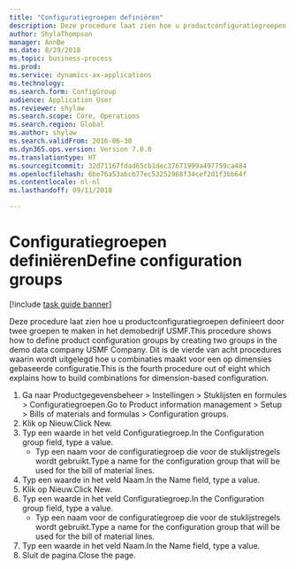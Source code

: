 ```yaml
--- 
title: "Configuratiegroepen definiëren"
description: Deze procedure laat zien hoe u productconfiguratiegroepen definieert door twee groepen te maken in het demobedrijf USMF.
author: ShylaThompson
manager: AnnBe
ms.date: 8/29/2018
ms.topic: business-process
ms.prod: 
ms.service: dynamics-ax-applications
ms.technology: 
ms.search.form: ConfigGroup
audience: Application User
ms.reviewer: shylaw
ms.search.scope: Core, Operations
ms.search.region: Global
ms.author: shylaw
ms.search.validFrom: 2016-06-30
ms.dyn365.ops.version: Version 7.0.0
ms.translationtype: HT
ms.sourcegitcommit: 32d71167fdad65cb1dec37671999a497759ca484
ms.openlocfilehash: 6be76a53abcb77ec53252968f34cef2d1f3bb64f
ms.contentlocale: nl-nl
ms.lasthandoff: 09/11/2018

---
```

# <a name="define-configuration-groups"></a><span data-ttu-id="e2d7b-103">Configuratiegroepen definiëren</span><span class="sxs-lookup"><span data-stu-id="e2d7b-103">Define configuration groups</span></span>

[!include [task guide banner](../../includes/task-guide-banner.md)]

<span data-ttu-id="e2d7b-104">Deze procedure laat zien hoe u productconfiguratiegroepen definieert door twee groepen te maken in het demobedrijf USMF.</span><span class="sxs-lookup"><span data-stu-id="e2d7b-104">This procedure shows how to define product configuration groups by creating two groups in the demo data company USMF Company.</span></span> <span data-ttu-id="e2d7b-105">Dit is de vierde van acht procedures waarin wordt uitgelegd hoe u combinaties maakt voor een op dimensies gebaseerde configuratie.</span><span class="sxs-lookup"><span data-stu-id="e2d7b-105">This is the fourth procedure out of eight which explains how to build combinations for dimension-based configuration.</span></span>

1. <span data-ttu-id="e2d7b-106">Ga naar Productgegevensbeheer > Instellingen > Stuklijsten en formules > Configuratiegroepen.</span><span class="sxs-lookup"><span data-stu-id="e2d7b-106">Go to Product information management > Setup > Bills of materials and formulas > Configuration groups.</span></span>
2. <span data-ttu-id="e2d7b-107">Klik op Nieuw.</span><span class="sxs-lookup"><span data-stu-id="e2d7b-107">Click New.</span></span>
3. <span data-ttu-id="e2d7b-108">Typ een waarde in het veld Configuratiegroep.</span><span class="sxs-lookup"><span data-stu-id="e2d7b-108">In the Configuration group field, type a value.</span></span>
    * <span data-ttu-id="e2d7b-109">Typ een naam voor de configuratiegroep die voor de stuklijstregels wordt gebruikt.</span><span class="sxs-lookup"><span data-stu-id="e2d7b-109">Type a name for the configuration group that will be used for the bill of material lines.</span></span>  
4. <span data-ttu-id="e2d7b-110">Typ een waarde in het veld Naam.</span><span class="sxs-lookup"><span data-stu-id="e2d7b-110">In the Name field, type a value.</span></span>
5. <span data-ttu-id="e2d7b-111">Klik op Nieuw.</span><span class="sxs-lookup"><span data-stu-id="e2d7b-111">Click New.</span></span>
6. <span data-ttu-id="e2d7b-112">Typ een waarde in het veld Configuratiegroep.</span><span class="sxs-lookup"><span data-stu-id="e2d7b-112">In the Configuration group field, type a value.</span></span>
    * <span data-ttu-id="e2d7b-113">Typ een naam voor de configuratiegroep die voor de stuklijstregels wordt gebruikt.</span><span class="sxs-lookup"><span data-stu-id="e2d7b-113">Type a name for the configuration group that will be used for the bill of material lines.</span></span>  
7. <span data-ttu-id="e2d7b-114">Typ een waarde in het veld Naam.</span><span class="sxs-lookup"><span data-stu-id="e2d7b-114">In the Name field, type a value.</span></span>
8. <span data-ttu-id="e2d7b-115">Sluit de pagina.</span><span class="sxs-lookup"><span data-stu-id="e2d7b-115">Close the page.</span></span>


